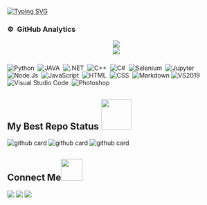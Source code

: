 <img src="https://camo.githubusercontent.com/82291b0fe831bfc6781e07fc5090cbd0a8b912bb8b8d4fec0696c881834f81ac/68747470733a2f2f70726f626f742e6d656469612f394575424971676170492e676966" width="800" height="3">


[![Typing SVG](https://readme-typing-svg.herokuapp.com?color=%2336BCF7&lines=Hai+Iam+Kaze;How+To+Reach+Me+%3A+Contact+Me+On+Telegram;Ask+Me+About+Anything%2C+I+Am+Happy+To+Help)](https://github.com/PunyaChael)

### ⚙️ &nbsp;GitHub Analytics
<div align="center"><img src="https://github-readme-stats.vercel.app/api?username=PunyaChael&hide=contribs,issues,stars&theme=tokyonight" /></div>
<div align="center"><img src="https://github-readme-stats.vercel.app/api/top-langs/?username=PunyaChael&hide_title=true&hide_border=true&theme=tokyonight" /></div>



###

![Python](https://img.shields.io/badge/-Python-05122A?style=flat&logo=python)&nbsp;
![JAVA](https://img.shields.io/badge/-JAVA-05122A?style=flat&logo=java)&nbsp;
![.NET](https://img.shields.io/badge/-%20.Net-05122A?style=flat&logo=dotnet)&nbsp;
![C++](https://img.shields.io/badge/-C++-05122A?style=flat&logo=cplusplus)&nbsp;
![C#](https://img.shields.io/badge/-C%20Sharp-05122A?style=flat&logo=csharp)&nbsp;
![Selenium](https://img.shields.io/badge/-Selenium-05122A?style=flat&logo=selenium&logoColor=ffffff)&nbsp;
![Jupyter](https://img.shields.io/badge/-Jupyter-05122A?style=flat&logo=jupyter&logoColor=ffffff)&nbsp;
![Node.Js](https://img.shields.io/badge/-Node.Js-05122A?style=flat&logo=nodedotjs)&nbsp;
![JavaScript](https://img.shields.io/badge/-JavaScript-05122A?style=flat&logo=javascript)&nbsp;
![HTML](https://img.shields.io/badge/-HTML-05122A?style=flat&logo=HTML5)&nbsp;
![CSS](https://img.shields.io/badge/-CSS-05122A?style=flat&logo=CSS3&logoColor=1572B6)&nbsp;
![Markdown](https://img.shields.io/badge/-Markdown-05122A?style=flat&logo=markdown)
![VS2019](https://img.shields.io/badge/-Visual%20Studio%202019-05122A?style=flat&logo=visualstudio)
![Visual Studio Code](https://img.shields.io/badge/-Visual%20Studio%20Code-05122A?style=flat&logo=visual-studio-code)&nbsp;
![Photoshop](https://img.shields.io/badge/-Photoshop-05122A?style=flat&logo=adobe-photoshop)&nbsp;

###
<h2> My Best Repo Status <img src="https://i.pinimg.com/originals/01/63/6c/01636c5434cd0462086620c60fdfec16.gif" width=70px></h2>

![github card](https://github-readme-stats.vercel.app/api/pin/?username=PunyaChael&repo=KazeRobot&theme=dark)
![github card](https://github-readme-stats.vercel.app/api/pin/?username=PunyaChael&repo=Vcg-MusikBot&theme=dark)
![github card](https://github-readme-stats.vercel.app/api/pin/?username=PunyaChael&repo=AnimeGalleryBot&theme=dark)
 
<h2 align="left">Connect Me<img src="https://media.giphy.com/media/mGcNjsfWAjY5AEZNw6/giphy.gif" width="50"></h2>
<p align="left">
<a href="https://www.Akalanka.ml"><img src="https://img.shields.io/badge/-Akalanka.ml-3423A6?style=flat&logo=Google-Chrome&logoColor=white"/></a>
<a href="inikahsiapa@gmail.com"><img src="https://img.shields.io/badge/-akalankanime24@gmail.com-D14836?style=flat&logo=Gmail&logoColor=white"/></a>
<a href="https://www.youtube.com/channel/UC3IrD9mIK5ZzUnYGY14ZIWQ"><img src="https://img.shields.io/youtube/channel/subscribers/UC3IrD9mIK5ZzUnYGY14ZIWQ"/></a>


</p>


<img src="https://camo.githubusercontent.com/82291b0fe831bfc6781e07fc5090cbd0a8b912bb8b8d4fec0696c881834f81ac/68747470733a2f2f70726f626f742e6d656469612f394575424971676170492e676966" 
width="800" height="3">


